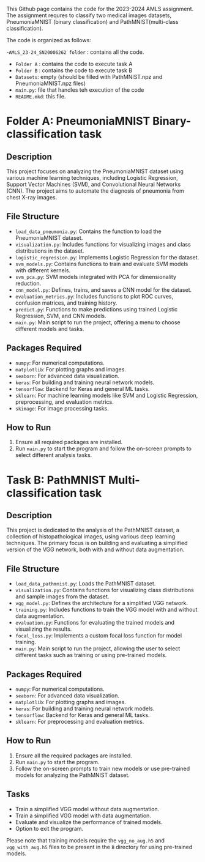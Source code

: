 This Github page contains the code for the 2023-2024 AMLS assignment. The assignment requres to classify two medical images datasets, PneumoniaMNIST (binary classification) and PathMNIST(multi-class classification).

The code is organized as follows:

-`AMLS_23-24_SN20006262 folder` : contains all the code.
  - `Folder A` : contains the code to execute task A
  - `Folder B` : contains the code to execute task B
  - `Datasets`: empty (should be filled with PathMNIST.npz and PneumoniaMNIST.npz files)
  - `main.py`: file that handles teh execution of the code
  - `README.mkd`: this file.

    

# Folder A: PneumoniaMNIST Binary-classification task
## Description
This project focuses on analyzing the PneumoniaMNIST dataset using various machine learning techniques, including Logistic Regression, Support Vector Machines (SVM), and Convolutional Neural Networks (CNN). The project aims to automate the diagnosis of pneumonia from chest X-ray images. 

## File Structure
- `load_data_pneumonia.py`: Contains the function to load the PneumoniaMNIST dataset.
- `visualization.py`: Includes functions for visualizing images and class distributions in the dataset.
- `logistic_regression.py`: Implements Logistic Regression for the dataset.
- `svm_models.py`: Contains functions to train and evaluate SVM models with different kernels.
- `svm_pca.py`: SVM models integrated with PCA for dimensionality reduction.
- `cnn_model.py`: Defines, trains, and saves a CNN model for the dataset.
- `evaluation_metrics.py`: Includes functions to plot ROC curves, confusion matrices, and training history.
- `predict.py`: Functions to make predictions using trained Logistic Regression, SVM, and CNN models.
- `main.py`: Main script to run the project, offering a menu to choose different models and tasks.

## Packages Required
- `numpy`: For numerical computations.
- `matplotlib`: For plotting graphs and images.
- `seaborn`: For advanced data visualization.
- `keras`: For building and training neural network models.
- `tensorflow`: Backend for Keras and general ML tasks.
- `sklearn`: For machine learning models like SVM and Logistic Regression, preprocessing, and evaluation metrics.
- `skimage`: For image processing tasks.

## How to Run
1. Ensure all required packages are installed.
2. Run `main.py` to start the program and follow the on-screen prompts to select different analysis tasks.

# Task B: PathMNIST Multi-classification task

## Description
This project is dedicated to the analysis of the PathMNIST dataset, a collection of histopathological images, using various deep learning techniques. The primary focus is on building and evaluating a simplified version of the VGG network, both with and without data augmentation.

## File Structure
- `load_data_pathmnist.py`: Loads the PathMNIST dataset.
- `visualization.py`: Contains functions for visualizing class distributions and sample images from the dataset.
- `vgg_model.py`: Defines the architecture for a simplified VGG network.
- `training.py`: Includes functions to train the VGG model with and without data augmentation.
- `evaluation.py`: Functions for evaluating the trained models and visualizing the results.
- `focal_loss.py`: Implements a custom focal loss function for model training.
- `main.py`: Main script to run the project, allowing the user to select different tasks such as training or using pre-trained models.

## Packages Required
- `numpy`: For numerical computations.
- `seaborn`: For advanced data visualization.
- `matplotlib`: For plotting graphs and images.
- `keras`: For building and training neural network models.
- `tensorflow`: Backend for Keras and general ML tasks.
- `sklearn`: For preprocessing and evaluation metrics.

## How to Run
1. Ensure all the required packages are installed.
2. Run `main.py` to start the program.
3. Follow the on-screen prompts to train new models or use pre-trained models for analyzing the PathMNIST dataset.

## Tasks
- Train a simplified VGG model without data augmentation.
- Train a simplified VGG model with data augmentation.
- Evaluate and visualize the performance of trained models.
- Option to exit the program.

Please note that training models require the `vgg_no_aug.h5` and `vgg_with_aug.h5` files to be present in the `B` directory for using pre-trained models.

